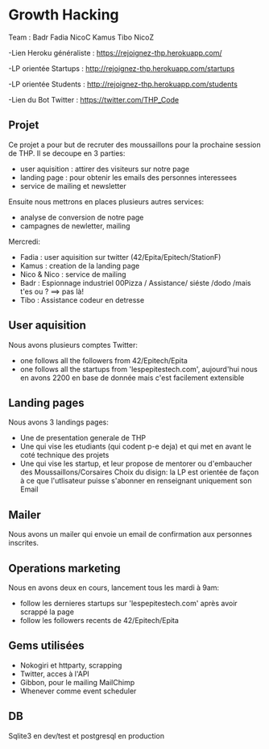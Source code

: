 # Growth Hacking

Team : Badr Fadia NicoC Kamus Tibo NicoZ

-Lien Heroku généraliste : https://rejoignez-thp.herokuapp.com/ 

-LP orientée Startups : http://rejoignez-thp.herokuapp.com/startups

-LP orientée Students : http://rejoignez-thp.herokuapp.com/students

-Lien du Bot Twitter : https://twitter.com/THP_Code

## Projet

Ce projet a pour but de recruter des moussaillons pour la prochaine session de THP.
Il se decoupe en 3 parties:
  - user aquisition : attirer des visiteurs sur notre page
  - landing page : pour obtenir les emails des personnes interessees
  - service de mailing et newsletter

Ensuite nous mettrons en places plusieurs autres services:
 - analyse de conversion de notre page
 - campagnes de newletter, mailing

Mercredi:
  - Fadia : user aquisition sur twitter (42/Epita/Epitech/StationF)
  - Kamus : creation de la landing page
  - Nico & Nico : service de mailing
  - Badr : Espionnage industriel 00Pizza / Assistance/ siéste /dodo /mais t'es ou ? ==> pas là!
  - Tibo : Assistance codeur en detresse

## User aquisition

Nous avons plusieurs comptes Twitter:
  - one follows all the followers from 42/Epitech/Epita
  - one follows all the startups from 'lespepitestech.com', aujourd'hui nous en avons 2200 en base de donnée mais c'est facilement extensible

## Landing pages

Nous avons 3 landings pages:
  - Une de presentation generale de THP
  - Une qui vise les etudiants (qui codent p-e deja) et qui met en avant le coté technique des projets
  - Une qui vise les startup, et leur propose de mentorer ou d'embaucher des Moussaillons/Corsaires
 Choix du disign: la LP est orientée de façon à ce que l'utlisateur puisse s'abonner en renseignant uniquement son Email
## Mailer

Nous avons un mailer qui envoie un email de confirmation aux personnes inscrites.

## Operations marketing

Nous en avons deux en cours, lancement tous les mardi à 9am:
  - follow les dernieres startups sur 'lespepitestech.com' après avoir scrappé la page
  - follow les followers recents de 42/Epitech/Epita

## Gems utilisées

- Nokogiri et httparty, scrapping
- Twitter, acces à l'API
- Gibbon, pour le mailing MailChimp
- Whenever comme event scheduler

## DB

Sqlite3 en dev/test et postgresql en production
